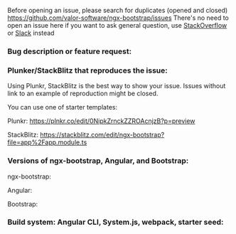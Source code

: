 Before opening an issue, please search for duplicates (opened and closed)
https://github.com/valor-software/ngx-bootstrap/issues
There's no need to open an issue here if you want to ask general question, use [StackOverflow](https://stackoverflow.com/questions/tagged/ngx-bootstrap) or [Slack](https://join.slack.com/t/ngx-home/shared_invite/enQtNTExMTY5MzcwMTM0LWVjZGU2MjI4MTVhMGVlMTc2OWRiMzA0NzBhNDU5YzQ0MDM3MWI5NzJjZTUzNzIxZmNjYmFlMjU2MzE0YmY0NWY) instead

### Bug description or feature request:

### Plunker/StackBlitz that reproduces the issue:
Using Plunkr, StackBlitz is the best way to show your issue. Issues without link to an example of reproduction might be closed.

You can use one of starter templates:

Plunkr: https://plnkr.co/edit/0NipkZrnckZZROAcnjzB?p=preview

StackBlitz: https://stackblitz.com/edit/ngx-bootstrap?file=app%2Fapp.module.ts


### Versions of ngx-bootstrap, Angular, and Bootstrap:

ngx-bootstrap:

Angular:

Bootstrap:

### Build system: Angular CLI, System.js, webpack, starter seed:
